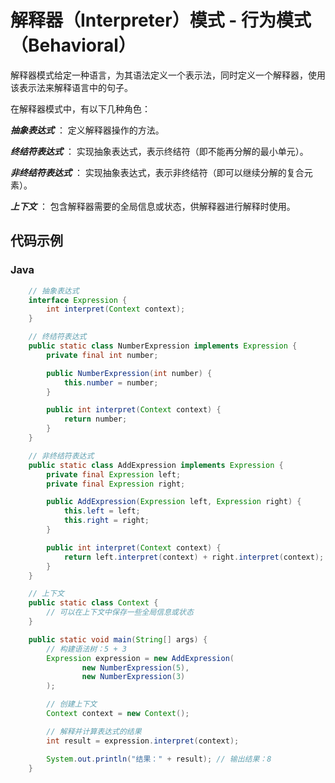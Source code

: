 # 解释器（Interpreter）模式 - 行为模式（Behavioral）

解释器模式给定一种语言，为其语法定义一个表示法，同时定义一个解释器，使用该表示法来解释语言中的句子。

在解释器模式中，有以下几种角色：

***抽象表达式*** ： 定义解释器操作的方法。

***终结符表达式*** ： 实现抽象表达式，表示终结符（即不能再分解的最小单元）。

***非终结符表达式*** ：  实现抽象表达式，表示非终结符（即可以继续分解的复合元素）。

***上下文*** ： 包含解释器需要的全局信息或状态，供解释器进行解释时使用。

## 代码示例

### Java

```java
    // 抽象表达式
    interface Expression {
        int interpret(Context context);
    }

    // 终结符表达式
    public static class NumberExpression implements Expression {
        private final int number;

        public NumberExpression(int number) {
            this.number = number;
        }

        public int interpret(Context context) {
            return number;
        }
    }

    // 非终结符表达式
    public static class AddExpression implements Expression {
        private final Expression left;
        private final Expression right;

        public AddExpression(Expression left, Expression right) {
            this.left = left;
            this.right = right;
        }

        public int interpret(Context context) {
            return left.interpret(context) + right.interpret(context);
        }
    }

    // 上下文
    public static class Context {
        // 可以在上下文中保存一些全局信息或状态
    }

    public static void main(String[] args) {
        // 构建语法树：5 + 3
        Expression expression = new AddExpression(
                new NumberExpression(5),
                new NumberExpression(3)
        );

        // 创建上下文
        Context context = new Context();

        // 解释并计算表达式的结果
        int result = expression.interpret(context);

        System.out.println("结果：" + result); // 输出结果：8
    }
```
